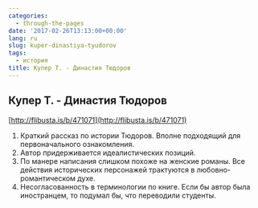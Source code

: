```yaml
---
categories:
  - through-the-pages
date: '2017-02-26T13:13:00+00:00'
lang: ru
slug: kuper-dinastiya-tyudorov
tags:
  - история
title: Купер Т. - Династия Тюдоров
---
```



## Купер Т. - Династия Тюдоров

[http://flibusta.is/b/471071](http://flibusta.is/b/471071)  

1.  Краткий рассказ по истории Тюдоров. Вполне подходящий для первоначального ознакомления.
2.  Автор придерживается идеалистических позиций.
3.  По манере написания слишком похоже на женские романы. Все действия исторических персонажей трактуются в любовно-романтическом духе.
4.  Несогласованность в терминологии по книге. Если бы автор была иностранцем, то подумал бы, что переводили студенты.
